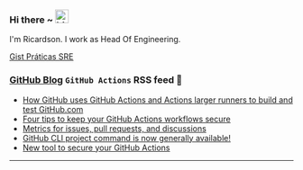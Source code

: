 ### Hi there ~ <img src="https://user-images.githubusercontent.com/1303154/88677602-1635ba80-d120-11ea-84d8-d263ba5fc3c0.gif" width="24px" alt="hi">

I'm Ricardson. I work as Head Of Engineering.

[Gist Práticas SRE](https://gist.github.com/r1w1s1/1ca63e1afb467410ddbb9081214a51ac)

### [GitHub Blog](https://github.blog/) `GitHub Actions` RSS feed 📖

<!--START_SECTION:feed-->
* [How GitHub uses GitHub Actions and Actions larger runners to build and test GitHub.com](https:&#x2F;&#x2F;github.blog&#x2F;2023-09-26-how-github-uses-github-actions-and-actions-larger-runners-to-build-and-test-github-com&#x2F;)
* [Four tips to keep your GitHub Actions workflows secure](https:&#x2F;&#x2F;github.blog&#x2F;2023-08-09-four-tips-to-keep-your-github-actions-workflows-secure&#x2F;)
* [Metrics for issues, pull requests, and discussions](https:&#x2F;&#x2F;github.blog&#x2F;2023-07-19-metrics-for-issues-pull-requests-and-discussions&#x2F;)
* [GitHub CLI project command is now generally available!](https:&#x2F;&#x2F;github.blog&#x2F;2023-07-11-github-cli-project-command-is-now-generally-available&#x2F;)
* [New tool to secure your GitHub Actions](https:&#x2F;&#x2F;github.blog&#x2F;2023-06-26-new-tool-to-secure-your-github-actions&#x2F;)
<!--END_SECTION:feed-->

---------

<!--
**r1williams/r1williams** is a ✨ _special_ ✨ repository because its `README.md` (this file) appears on your GitHub profile.


